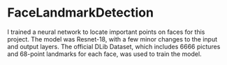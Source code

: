 # FaceLandmarkDetection
I trained a neural network to locate important points on faces for this project. The model was Resnet-18, with a few minor changes to the input and output layers. The official DLib Dataset, which includes 6666 pictures and 68-point landmarks for each face, was used to train the model.
